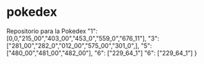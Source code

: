 # pokedex
Repositorio para la Pokedex 
    "1": [0,0,"215_00","403_00","453_0","559_0","676_11"],
    "3": ["281_00","282_0","012_00","575_00","301_0",],
    "5": ["480_00","481_00","482_00"],
    "6": ["229_64_1"]
    "6": ["229_64_1"]
}
